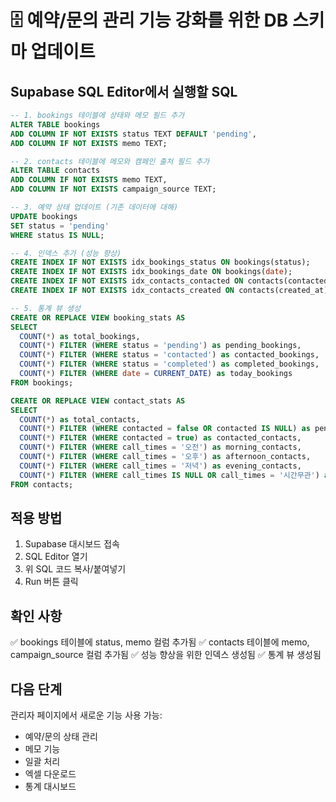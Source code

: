 # 🗄️ 예약/문의 관리 기능 강화를 위한 DB 스키마 업데이트

## Supabase SQL Editor에서 실행할 SQL

```sql
-- 1. bookings 테이블에 상태와 메모 필드 추가
ALTER TABLE bookings 
ADD COLUMN IF NOT EXISTS status TEXT DEFAULT 'pending',
ADD COLUMN IF NOT EXISTS memo TEXT;

-- 2. contacts 테이블에 메모와 캠페인 출처 필드 추가
ALTER TABLE contacts 
ADD COLUMN IF NOT EXISTS memo TEXT,
ADD COLUMN IF NOT EXISTS campaign_source TEXT;

-- 3. 예약 상태 업데이트 (기존 데이터에 대해)
UPDATE bookings 
SET status = 'pending' 
WHERE status IS NULL;

-- 4. 인덱스 추가 (성능 향상)
CREATE INDEX IF NOT EXISTS idx_bookings_status ON bookings(status);
CREATE INDEX IF NOT EXISTS idx_bookings_date ON bookings(date);
CREATE INDEX IF NOT EXISTS idx_contacts_contacted ON contacts(contacted);
CREATE INDEX IF NOT EXISTS idx_contacts_created ON contacts(created_at);

-- 5. 통계 뷰 생성
CREATE OR REPLACE VIEW booking_stats AS
SELECT 
  COUNT(*) as total_bookings,
  COUNT(*) FILTER (WHERE status = 'pending') as pending_bookings,
  COUNT(*) FILTER (WHERE status = 'contacted') as contacted_bookings,
  COUNT(*) FILTER (WHERE status = 'completed') as completed_bookings,
  COUNT(*) FILTER (WHERE date = CURRENT_DATE) as today_bookings
FROM bookings;

CREATE OR REPLACE VIEW contact_stats AS
SELECT 
  COUNT(*) as total_contacts,
  COUNT(*) FILTER (WHERE contacted = false OR contacted IS NULL) as pending_contacts,
  COUNT(*) FILTER (WHERE contacted = true) as contacted_contacts,
  COUNT(*) FILTER (WHERE call_times = '오전') as morning_contacts,
  COUNT(*) FILTER (WHERE call_times = '오후') as afternoon_contacts,
  COUNT(*) FILTER (WHERE call_times = '저녁') as evening_contacts,
  COUNT(*) FILTER (WHERE call_times IS NULL OR call_times = '시간무관') as anytime_contacts
FROM contacts;
```

## 적용 방법

1. Supabase 대시보드 접속
2. SQL Editor 열기
3. 위 SQL 코드 복사/붙여넣기
4. Run 버튼 클릭

## 확인 사항

✅ bookings 테이블에 status, memo 컬럼 추가됨
✅ contacts 테이블에 memo, campaign_source 컬럼 추가됨
✅ 성능 향상을 위한 인덱스 생성됨
✅ 통계 뷰 생성됨

## 다음 단계

관리자 페이지에서 새로운 기능 사용 가능:
- 예약/문의 상태 관리
- 메모 기능
- 일괄 처리
- 엑셀 다운로드
- 통계 대시보드
